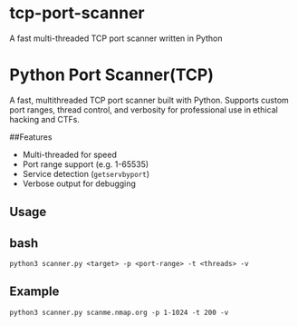 # tcp-port-scanner
A fast multi-threaded TCP port scanner written in Python

# Python Port Scanner(TCP)

A fast, multithreaded TCP port scanner built with Python. Supports custom port ranges, thread control, and verbosity for professional use in ethical hacking and CTFs.

##Features
- Multi-threaded for speed
- Port range support (e.g. 1-65535)
- Service detection (`getservbyport`)
- Verbose output for debugging

## Usage

## bash
```
python3 scanner.py <target> -p <port-range> -t <threads> -v
```

## Example
```
python3 scanner.py scanme.nmap.org -p 1-1024 -t 200 -v
```
